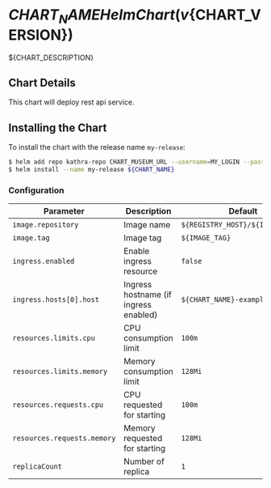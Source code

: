 # ${CHART_NAME} Helm Chart (v${CHART_VERSION})

${CHART_DESCRIPTION}

## Chart Details

This chart will deploy rest api service.

## Installing the Chart

To install the chart with the release name `my-release`:

```bash
$ helm add repo kathra-repo CHART_MUSEUM_URL --username=MY_LOGIN --password=MY_PASSWORD
$ helm install --name my-release ${CHART_NAME}
```

### Configuration

| Parameter                         | Description                          | Default                                   |
| --------------------------------- | ------------------------------------ | ----------------------------------------- |
| `image.repository`                    | Image name                    | `${REGISTRY_HOST}/${IMAGE_NAME}`                         |
| `image.tag`                      | Image tag                     | `${IMAGE_TAG}`                                     |
| `ingress.enabled`          | Enable ingress resource             | `false`                                  |
| `ingress.hosts[0].host`          | Ingress hostname  (if ingress enabled)            | `${CHART_NAME}-example.local`                                  |
| `resources.limits.cpu`             | CPU consumption limit              | `100m`                                         |
| `resources.limits.memory`      | Memory consumption limit  | `128Mi`                                      |
| `resources.requests.cpu`              | CPU requested for starting    | `100m`                                     |
| `resources.requests.memory`            | Memory requested for starting | `128Mi`                                   |
| `replicaCount`            | Number of replica | `1`                                   |


